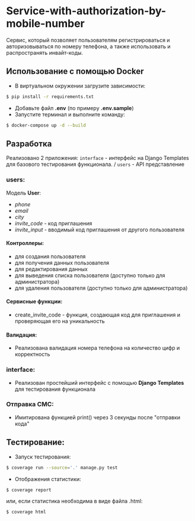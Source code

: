 # Service-with-authorization-by-mobile-number
Сервис, который позволяет пользователям регистрироваться и авторизовываться по номеру телефона, а также использовать и распространять инвайт-коды.

## Использование c помощью **Docker**
* В виртуальном окружении загрузите зависимости:
  
```sh
$ pip install -r requirements.txt
```

* Добавьте файл **.env** (по примеру **.env.sample**)
* Запустите терминал и выполните команду:

```sh
$ docker-compose up -d --build
```

## Разработка

Реализовано 2 приложения:
`interface` - интерфейс на Django Templates для базового тестирования функционала. /
`users` - API представление

### users:

Модель **User**:

* *phone*
* *email*
* *city*
* *invite_code* - код приглашения
* *invite_input* - вводимый код приглашения от другого пользователя

#### Контроллеры:

* для создания пользователя
* для получения данных пользователя
* для редактирования данных
* для выведения списка пользователя (доступно только для администратора)
* для удаления пользователя (доступно только для администратора)

#### Сервисные функции:

* create_invite_code - функция, создающая код для приглашения и проверяющая его на уникальность

#### Валидация:

* Реализована валидация номера телефона на количество цифр и корректность

### interface:

* Реализован простейший интерфейс с помощью **Django Templates** для тестирования функционала

### Отправка СМС:

* Имитирована функцией print() через 3 секунды после "отправки кода"

## Тестирование:

* Запуск тестирования:

```sh
$ coverage run --source='.' manage.py test
```

* Отображения статистики:

```sh
$ coverage report
```
или, если статистика необходима в виде файла .html:

```sh
$ coverage html
```
